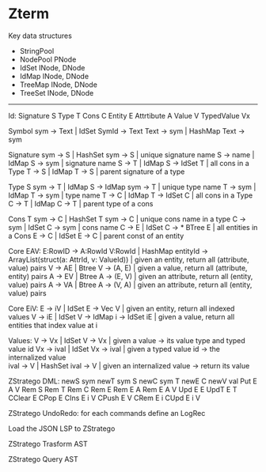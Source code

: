# Zterm

Key data structures
 - StringPool 
 - NodePool   PNode
 - IdSet      INode, DNode
 - IdMap      INode, DNode
 - TreeMap    INode, DNode
 - TreeSet    INode, DNode
 

------------------------


Id: Signature  S 
    Type       T 
    Cons       C 
    Entity     E 
    Attrtibute A 
    Value      V
    TypedValue Vx

Symbol
   sym  -> Text | IdSet SymId -> Text
   Text -> sym  | HashMap Text -> sym

Signature
    sym -> S      | HashSet sym -> S        | unique signature name
    S -> name     | IdMap S -> sym          | signature name
    S -> T        | IdMap S -> IdSet T      | all cons in a Type
    T -> S        | IdMap T -> S            | parent signature of a type 
    
Type
    S sym -> T    | IdMap S -> IdMap sym -> T | unique type name
    T -> sym      | IdMap T -> sym            | type name
    T -> C        | IdMap T -> IdSet C        | all cons in a Type
    C -> T        | IdMap C -> T              | parent type of a cons

Cons
    T sym -> C    | HashSet T sym -> C      | unique cons name in a type
    C -> sym      | IdSet C -> sym          | cons name
    C -> E        | IdSet C -> * BTree E    | all entities in a Cons
    E -> C        | IdSet E -> C            | parent const of an entity

Core EAV:
    E:RowID -> A:RowId V:RowId       | HashMap entityId -> ArrayList(struct(a: AttrId, v: ValueId)) | given an entity, return all (attribute, value) pairs 
    V -> AE       | Btree V -> (A, E) | given a value, return all (attribute, entity) pairs
    A -> EV       | Btree A -> (E, V) | given an attribute, return all (entity, value) pairs
    A -> VA       | Btree A -> (V, A) | given an attribute, return all (entity, value) pairs

Core EiV:
    E -> iV       | IdSet E  -> Vec V  | given an entity, return all indexed values
    V -> iE       | IdSet V  -> IdMap i -> IdSet iE  | given a value, return all entities that index value at i 

Values:
    V -> Vx       | IdSet V  -> Vx          | given a value               -> its value type and typed value id
    Vx -> ival    | IdSet Vx -> ival        | given a typed value id      -> the internalized value  
    ival -> V     | HashSet ival -> V       | given an internalized value -> return its value 

ZStratego DML:
    newS    sym
    newT    sym S
    newC    sym T
    newE    C 
    newV    val
    Put     E A V
    Rem     S
    Rem     T
    Rem     C
    Rem     E
    Rem     E A
    Rem     E A V
    Upd     E E
    UpdT    E T
    CClear  E
    CPop    E
    CIns    E i V
    CPush   E V
    CRem    E i
    CUpd    E i V



ZStratego UndoRedo:
    for each commands define an LogRec

Load the JSON LSP to ZStratego

ZStratego Trasform AST

ZStratego Query AST

